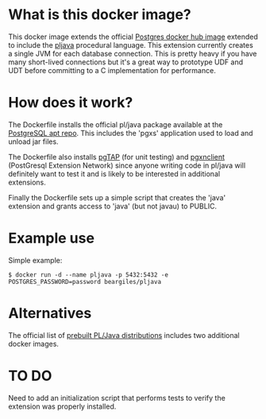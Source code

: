 # What is this docker image?

This docker image extends the official [Postgres docker hub image](https://hub.docker.com/_/postgres)
extended to include the [pljava](https://github.com/tada/pljava/wiki) procedural language. This
extension currently creates a single JVM for each database connection. This is pretty heavy if you
have many short-lived connections but it's a great way to prototype UDF and UDT before committing
to a C implementation for performance.

# How does it work?

The Dockerfile installs the official pl/java package available at the [PostgreSQL apt repo](https://apt.postgresql.org/pub/repos/apt/pool/main/p/postgresql-pljava/). This includes the
'pgxs' application used to load and unload jar files.

The Dockerfile also installs [pgTAP](https://pgtap.org/) (for unit testing) and
[pgxnclient](https://pgxn.github.io/pgxnclient/) (PostGresql Extension Network) since anyone
writing code in pl/java will definitely want to test it and is likely to be interested in 
additional extensions.

Finally the Dockerfile sets up a simple script that creates the 'java' extension and
grants access to 'java' (but not javau) to PUBLIC.

# Example use

Simple example:

```
$ docker run -d --name pljava -p 5432:5432 -e POSTGRES_PASSWORD=password beargiles/pljava
```

# Alternatives

The official list of [prebuilt PL/Java distributions](https://github.com/tada/pljava/wiki/Prebuilt-packages)
includes two additional docker images.

# TO DO

Need to add an initialization script that performs tests to verify the extension was properly installed.
